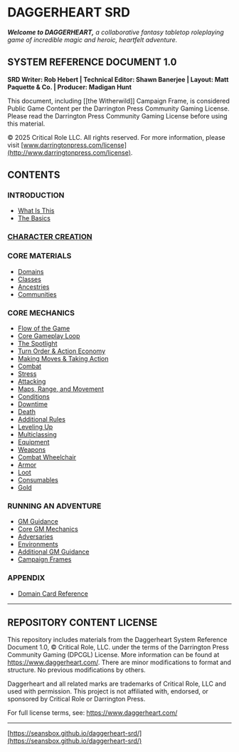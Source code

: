 # DAGGERHEART SRD

***Welcome to DAGGERHEART,*** *a collaborative fantasy tabletop roleplaying game of incredible magic and heroic, heartfelt adventure.*

## SYSTEM REFERENCE DOCUMENT 1.0

**SRD Writer: Rob Hebert | Technical Editor: Shawn Banerjee | Layout: Matt Paquette & Co. | Producer: Madigan Hunt**

This document, including [[the Witherwild]] Campaign Frame, is considered Public Game Content per the Darrington Press Community Gaming License. Please read the Darrington Press Community Gaming License before using this material.

© 2025 Critical Role LLC. All rights reserved. For more information, please visit [www.darringtonpress.com/license](http://www.darringtonpress.com/license).

## CONTENTS

### INTRODUCTION

- [What Is This](contents/What%20Is%20This.md)
- [The Basics](contents/The%20Basics.md)

### [CHARACTER CREATION](contents/Character%20Creation.md)

### CORE MATERIALS

- [Domains](contents/Domains.md)
- [Classes](contents/Classes.md)
- [Ancestries](contents/Ancestries.md)
- [Communities](contents/Communities.md)

### CORE MECHANICS

- [Flow of the Game](contents/Flow%20of%20the%20Game.md)
- [Core Gameplay Loop](contents/Core%20Gameplay%20Loop.md)
- [The Spotlight](contents/The%20Spotlight.md)
- [Turn Order & Action Economy](contents/Turn%20Order%20and%20Action%20Economy.md)
- [Making Moves & Taking Action](contents/Making%20Moves%20and%20Taking%20Action.md)
- [Combat](contents/Combat.md)
- [Stress](contents/Stress.md)
- [Attacking](contents/Attacking.md)
- [Maps, Range, and Movement](contents/Maps,%20Range,%20and%20Movement.md)
- [Conditions](contents/Conditions.md)
- [Downtime](contents/Downtime.md)
- [Death](contents/Death.md)
- [Additional Rules](contents/Additional%20Rules.md)
- [Leveling Up](contents/Leveling%20Up.md)
- [Multiclassing](contents/Multiclassing.md)
- [Equipment](contents/Equipment.md)
- [Weapons](contents/Weapons.md)
- [Combat Wheelchair](contents/Combat%20Wheelchair.md)
- [Armor](contents/Armor.md)
- [Loot](contents/Loot.md)
- [Consumables](contents/Consumables.md)
- [Gold](contents/Gold.md)

### RUNNING AN ADVENTURE

- [GM Guidance](contents/GM%20Guidance.md)
- [Core GM Mechanics](contents/Core%20GM%20Mechanics.md)
- [Adversaries](contents/Adversaries.md)
- [Environments](contents/Environments.md)
- [Additional GM Guidance](contents/Additional%20GM%20Guidance.md)
- [Campaign Frames](contents/Campaign%20Frames.md)

### APPENDIX

- [Domain Card Reference](contents/Domain%20Card%20Reference.md)

---

## REPOSITORY CONTENT LICENSE

This repository includes materials from the Daggerheart System Reference Document 1.0, © Critical Role, LLC. under the terms of the Darrington Press Community Gaming (DPCGL) License. More information can be found at https://www.daggerheart.com/. There are minor modifications to format and structure. No previous modifications by others.

Daggerheart and all related marks are trademarks of Critical Role, LLC and used with permission. This project is not affiliated with, endorsed, or sponsored by Critical Role or Darrington Press.

For full license terms, see: https://www.daggerheart.com/

---

[https://seansbox.github.io/daggerheart-srd/](https://seansbox.github.io/daggerheart-srd/)
